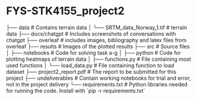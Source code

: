 # FYS-STK4155_project2

├── data                            # Contains terrain data
│   └── SRTM_data_Norway_1.tif         # terrain data
├── docs/chatgpt                    # Includes screenshots of conversations with chatgpt
├── overleaf                        # includes images, bibliography and latex files from overleaf
├── results                         # Images of the plotted results
├── src                             # Source files
│   ├── notebooks                      # Code for solving task a-g
│   ├── python                         # Code for plotting heatmaps of terrain data
│   ├── functions.py                   # File containing most used functions
│   └── load_data.py                   # File containing function to load dataset
├── project2_report.pdf             # The report to be submitted for this project
├── undeliverables                  # Contain working notebooks for trial and error, not in the project delivery
└── requirements.txt                # Python libraries needed for running the code. Install with ´pip -r requirements.txt´
